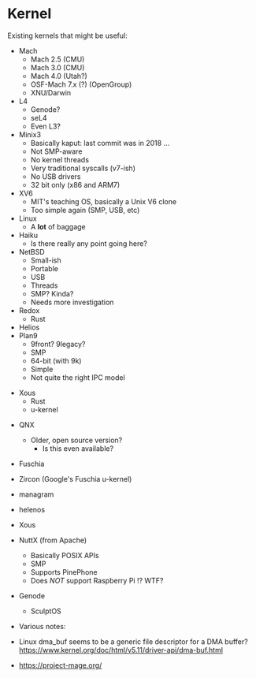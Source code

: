# Kernel

Existing kernels that might be useful:

* Mach
  * Mach 2.5 (CMU)
  * Mach 3.0 (CMU)
  * Mach 4.0 (Utah?)
  * OSF-Mach 7.x (?) (OpenGroup)
  * XNU/Darwin
* L4
  * Genode?
  * seL4
  * Even L3?
* Minix3
  * Basically kaput: last commit was in 2018 ...
  * Not SMP-aware
  * No kernel threads
  * Very traditional syscalls (v7-ish)
  * No USB drivers
  * 32 bit only (x86 and ARM7)
* XV6
  * MIT's teaching OS, basically a Unix V6 clone
  * Too simple again (SMP, USB, etc)
* Linux
  * A **lot** of baggage
* Haiku
  * Is there really any point going here?
* NetBSD
  * Small-ish
  * Portable
  * USB
  * Threads
  * SMP?  Kinda?
  * Needs more investigation
* Redox
  * Rust
* Helios
* Plan9
  * 9front?  9legacy?
  * SMP
  * 64-bit (with 9k)
  * Simple
  * Not quite the right IPC model
- Xous
  * Rust
  * u-kernel
* QNX
  * Older, open source version?
    * Is this even available? 
* Fuschia
* Zircon (Google's Fuschia u-kernel)
* managram
* helenos
* Xous
* NuttX (from Apache)
  * Basically POSIX APIs
  * SMP
  * Supports PinePhone
  * Does *NOT* support Raspberry Pi !? WTF?
* Genode
  * SculptOS 


* Various notes:
* Linux dma_buf seems to be a generic file descriptor for
  a DMA buffer?
  https://www.kernel.org/doc/html/v5.11/driver-api/dma-buf.html
* https://project-mage.org/
